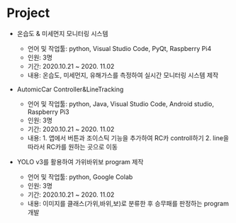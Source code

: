 # Project 

* 온습도 & 미세먼지 모니터링 시스템 
    * 언어 및 작업툴: python, Visual Studio Code, PyQt, Raspberry Pi4
    * 인원: 3명
    * 기간: 2020.10.21 ~ 2020. 11.02
    * 내용: 온습도, 미세먼지, 유해가스를 측정하여 실시간 모니터링 시스템 제작 



* AutomicCar Controller&LineTracking 
    * 언어 및 작업툴: python, Java, Visual Studio Code, Android studio, Raspberry Pi3
    * 인원: 3명
    * 기간: 2020.10.21 ~ 2020. 11.02
    * 내용: 1. 앱에서 버튼과 조이스틱 기능을 추가하여 RC카 controll하기 
            2. line을 따라서 RC카를 원하는 곳으로 이동

            

*  YOLO v3를 활용하여 가위바위보 program 제작 
    * 언어 및 작업툴: python, Google Colab
    * 인원: 3명
    * 기간: 2020.10.21 ~ 2020. 11.02
    * 내용: 이미지를 클래스(가위,바위,보)로 분류한 후 승무패를 판정하는 program개발 
